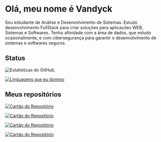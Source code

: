 # Olá, meu nome é Vandyck

Sou estudante de Análise e Desenvolvimento de Sistemas. Estudo desenvolvimento FullStack para criar soluções para aplicações WEB, Sistemas e Softwares. Tenho afinidade com a área de dados, que estudo ocasionalmente, e com cibersegurança para garantir o desenvolvimento de sistemas e softwares seguros.

## Status
![Estatísticas do GitHub](https://github-readme-stats.vercel.app/api?username=VandyckLN&theme=transparent&bg_color=000&border_color=30A3DC&show_icons=true&icon_color=8A2BE2&title_color=8A2BE2&text_color=30A3DC&locale=pt-br), 

[![Linguagens que eu domino](https://github-readme-stats.vercel.app/api/top-langs/?username=VandyckLN&layout=pie&bg_color=000&border_color=30A3DC&locale=pt-br)](https://github.com/anuraghazra/github-readme-stats)


## Meus repositórios

[![Cartão do Repositório](https://github-readme-stats.vercel.app/api/pin/?username=VandyckLN&repo=Sistema_Bancario_POO&bg_color=000&border_color=30A3DC&show_icons=true&icon_color=8A2BE2&title_color=8A2BE2&text_color=30A3DC&locale=pt-br)](https://github.com/VandyckLN/Sistema_Bancario_POO)

[![Cartão do Repositório](https://github-readme-stats.vercel.app/api/pin/?username=VandyckLN&repo=Portfolio-DIO&bg_color=000&border_color=30A3DC&show_icons=true&icon_color=8A2BE2&title_color=8A2BE2&text_color=30A3DC&locale=pt-br)](https://github.com/VandyckLN/Portfolio-DIO)

[![Cartão do Repositório](https://github-readme-stats.vercel.app/api/pin/?username=VandyckLN&repo=Sismedicine&bg_color=000&border_color=30A3DC&show_icons=true&icon_color=8A2BE2&title_color=8A2BE2&text_color=30A3DC&locale=pt-br)](https://github.com/VandyckLN/Sismedicine)

[![Cartão do Repositório](https://github-readme-stats.vercel.app/api/pin/?username=VandyckLN&repo=-Yu-Gi-Oh-Jokenpo-Edition&bg_color=000&border_color=30A3DC&show_icons=true&icon_color=8A2BE2&title_color=8A2BE2&text_color=30A3DC&locale=pt-br)](https://github.com/VandyckLN/-Yu-Gi-Oh-Jokenpo-Edition)

